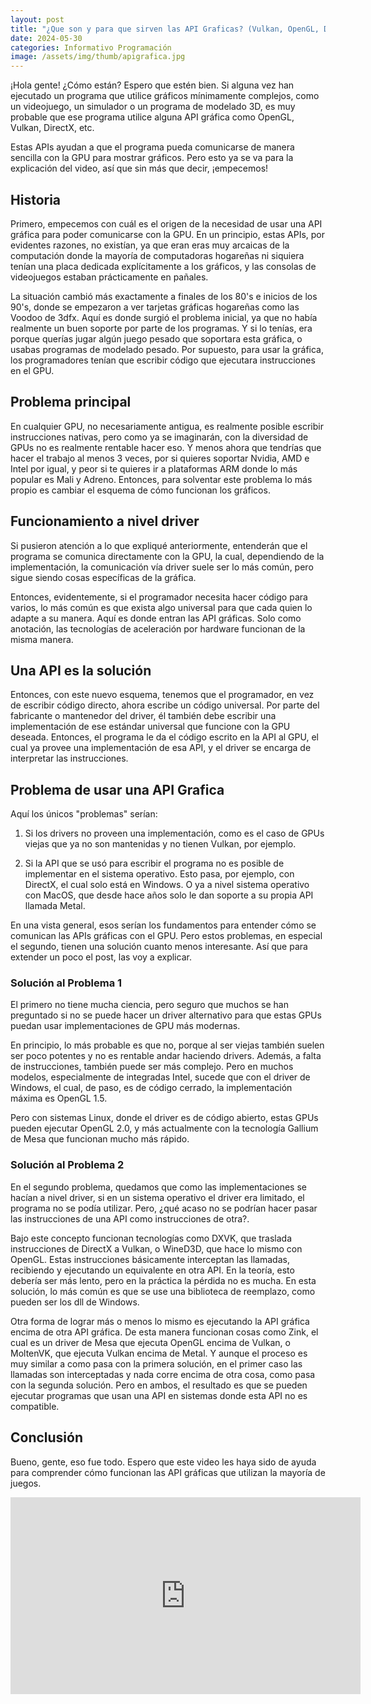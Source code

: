 ```yaml
---
layout: post
title: "¿Que son y para que sirven las API Graficas? (Vulkan, OpenGL, DirectX, etc)"
date: 2024-05-30
categories: Informativo Programación
image: /assets/img/thumb/apigrafica.jpg
---
```


¡Hola gente! ¿Cómo están? Espero que estén bien. Si alguna vez han ejecutado un programa que utilice gráficos mínimamente complejos, como un videojuego, un simulador o un programa de modelado 3D, es muy probable que ese programa utilice alguna API gráfica como OpenGL, Vulkan, DirectX, etc.

Estas APIs ayudan a que el programa pueda comunicarse de manera sencilla con la GPU para mostrar gráficos. Pero esto ya se va para la explicación del video, así que sin más que decir, ¡empecemos!

## Historia

Primero, empecemos con cuál es el origen de la necesidad de usar una API gráfica para poder comunicarse con la GPU. En un principio, estas APIs, por evidentes razones, no existían, ya que eran eras muy arcaicas de la computación donde la mayoría de computadoras hogareñas ni siquiera tenían una placa dedicada explícitamente a los gráficos, y las consolas de videojuegos estaban prácticamente en pañales. 

La situación cambió más exactamente a finales de los 80's e inicios de los 90's, donde se empezaron a ver tarjetas gráficas hogareñas como las Voodoo de 3dfx. Aquí es donde surgió el problema inicial, ya que no había realmente un buen soporte por parte de los programas. Y si lo tenías, era porque querías jugar algún juego pesado que soportara esta gráfica, o usabas programas de modelado pesado. Por supuesto, para usar la gráfica, los programadores tenían que escribir código que ejecutara instrucciones en el GPU.

## Problema principal

En cualquier GPU, no necesariamente antigua, es realmente posible escribir instrucciones nativas, pero como ya se imaginarán, con la diversidad de GPUs no es realmente rentable hacer eso. Y menos ahora que tendrías que hacer el trabajo al menos 3 veces, por si quieres soportar Nvidia, AMD e Intel por igual, y peor si te quieres ir a plataformas ARM donde lo más popular es Mali y Adreno. Entonces, para solventar este problema lo más propio es cambiar el esquema de cómo funcionan los gráficos.

## Funcionamiento a nivel driver

Si pusieron atención a lo que expliqué anteriormente, entenderán que el programa se comunica directamente con la GPU, la cual, dependiendo de la implementación, la comunicación vía driver suele ser lo más común, pero sigue siendo cosas específicas de la gráfica. 

Entonces, evidentemente, si el programador necesita hacer código para varios, lo más común es que exista algo universal para que cada quien lo adapte a su manera. Aquí es donde entran las API gráficas. Solo como anotación, las tecnologías de aceleración por hardware funcionan de la misma manera.

## Una API es la solución

Entonces, con este nuevo esquema, tenemos que el programador, en vez de escribir código directo, ahora escribe un código universal. Por parte del fabricante o mantenedor del driver, él también debe escribir una implementación de ese estándar universal que funcione con la GPU deseada. Entonces, el programa le da el código escrito en la API al GPU, el cual ya provee una implementación de esa API, y el driver se encarga de interpretar las instrucciones. 

## Problema de usar una API Grafica

Aquí los únicos "problemas" serían:

1. Si los drivers no proveen una implementación, como es el caso de GPUs viejas que ya no son mantenidas y no tienen Vulkan, por ejemplo.

2. Si la API que se usó para escribir el programa no es posible de implementar en el sistema operativo. Esto pasa, por ejemplo, con DirectX, el cual solo está en Windows. O ya a nivel sistema operativo con MacOS, que desde hace años solo le dan soporte a su propia API llamada Metal.

En una vista general, esos serían los fundamentos para entender cómo se comunican las APIs gráficas con el GPU. Pero estos problemas, en especial el segundo, tienen una solución cuanto menos interesante. Así que para extender un poco el post, las voy a explicar.

### Solución al Problema 1

El primero no tiene mucha ciencia, pero seguro que muchos se han preguntado si no se puede hacer un driver alternativo para que estas GPUs puedan usar implementaciones de GPU más modernas. 

En principio, lo más probable es que no, porque al ser viejas también suelen ser poco potentes y no es rentable andar haciendo drivers. Además, a falta de instrucciones, también puede ser más complejo. Pero en muchos modelos, especialmente de integradas Intel, sucede que con el driver de Windows, el cual, de paso, es de código cerrado, la implementación máxima es OpenGL 1.5.

Pero con sistemas Linux, donde el driver es de código abierto, estas GPUs pueden ejecutar OpenGL 2.0, y más actualmente con la tecnología Gallium de Mesa que funcionan mucho más rápido.

### Solución al Problema 2

En el segundo problema, quedamos que como las implementaciones se hacían a nivel driver, si en un sistema operativo el driver era limitado, el programa no se podía utilizar. Pero, ¿qué acaso no se podrían hacer pasar las instrucciones de una API como instrucciones de otra?.

Bajo este concepto funcionan tecnologías como DXVK, que traslada instrucciones de DirectX a Vulkan, o WineD3D, que hace lo mismo con OpenGL. Estas instrucciones básicamente interceptan las llamadas, recibiendo y ejecutando un equivalente en otra API. En la teoría, esto debería ser más lento, pero en la práctica la pérdida no es mucha. En esta solución, lo más común es que se use una biblioteca de reemplazo, como pueden ser los dll de Windows.

Otra forma de lograr más o menos lo mismo es ejecutando la API gráfica encima de otra API gráfica. De esta manera funcionan cosas como Zink, el cual es un driver de Mesa que ejecuta OpenGL encima de Vulkan, o MoltenVK, que ejecuta Vulkan encima de Metal. Y aunque el proceso es muy similar a como pasa con la primera solución, en el primer caso las llamadas son interceptadas y nada corre encima de otra cosa, como pasa con la segunda solución. Pero en ambos, el resultado es que se pueden ejecutar programas que usan una API en sistemas donde esta API no es compatible.

## Conclusión

Bueno, gente, eso fue todo. Espero que este video les haya sido de ayuda para comprender cómo funcionan las API gráficas que utilizan la mayoría de juegos.

<iframe width="560" height="315" class="ytvideo" src="https://www.youtube-nocookie.com/embed/TyCwPkDwdkk?si=s6KBDVWeLFTrfTvW" title="YouTube video player" frameborder="0" allow="accelerometer; autoplay; clipboard-write; encrypted-media; gyroscope; picture-in-picture; web-share" referrerpolicy="strict-origin-when-cross-origin" allowfullscreen></iframe>